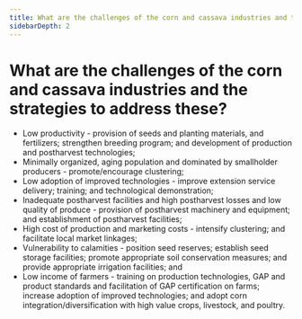 ```yaml
---
title: What are the challenges of the corn and cassava industries and the strategies to address these?
sidebarDepth: 2
---
```


# What are the challenges of the corn and cassava industries and the strategies to address these?


 - Low productivity - provision of seeds and planting materials, and fertilizers; strengthen breeding program;  and development of production and postharvest technologies;
 - Minimally organized, aging  population and dominated by  smallholder producers - promote/encourage clustering;
 - Low adoption of improved  technologies - improve extension service delivery; training; and technological demonstration;
 - Inadequate postharvest  facilities and high postharvest losses and low  quality of produce - provision of postharvest machinery and  equipment; and establishment of postharvest facilities;
 - High cost of production and  marketing costs - intensify clustering; and facilitate local market linkages; 
 - Vulnerability to calamities - position seed reserves; establish seed storage facilities; promote appropriate soil conservation measures; and provide appropriate irrigation facilities; and
 - Low income of farmers - training on production technologies, GAP and  product standards and facilitation of GAP certification on farms; increase adoption of improved technologies; and adopt corn integration/diversification with high  value crops, livestock, and poultry.
